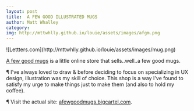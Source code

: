 ```yaml
---
layout: post
title:  A FEW GOOD ILLUSTRATED MUGS
author: Matt Whalley
category: 
img: http://mttwhlly.github.io/louie/assets/images/afgm.png
---
```


<div class="column green" markdown="1">
![Lettters.com](http://mttwhlly.github.io/louie/assets/images/mug.png)
</div>

<span class="intro__p" markdown="1">[A few good mugs](http://afewgoodmugs.bigcartel.com) is a little online store that sells..well..a few good mugs.</span>

¶ I've always loved to draw & before deciding to focus on specializing in UX design, illustration was my skill of choice. This shop is a way I've found to satisfy my urge to make things just to make them (and also to hold my coffee).

¶ Visit the actual site: [afewgoodmugs.bigcartel.com](http://afewgoodmugs.bigcartel.com).
